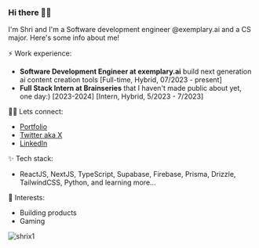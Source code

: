 ### Hi there 👋🏽
I'm Shri and I'm a Software development engineer @exemplary.ai and a CS major. Here's some info about me!

⚡ Work experience:
- **Software Development Engineer at exemplary.ai** build next generation ai content creation tools [Full-time, Hybrid, 07/2023 - present]
- **Full Stack Intern at Brainseries** that I haven't made public about yet, one day:) [2023-2024] [Intern, Hybrid, 5/2023 - 7/2023] 

🤙🏽 Lets connect:
- [Portfolio](https://shrix1.vercel.app/)
- [Twitter aka X](https://x.com/shriprasanna007)
- [LinkedIn](https://www.linkedin.com/feed/)

✨ Tech stack:
- ReactJS, NextJS, TypeScript, Supabase, Firebase, Prisma, Drizzle, TailwindCSS, Python, and learning more...

🌱 Interests:
- Building products
- Gaming



<p > <img src="https://komarev.com/ghpvc/?username=shrix1&label=Profile%20views&color=0e75b6&style=flat" alt="shrix1" /> </p>
